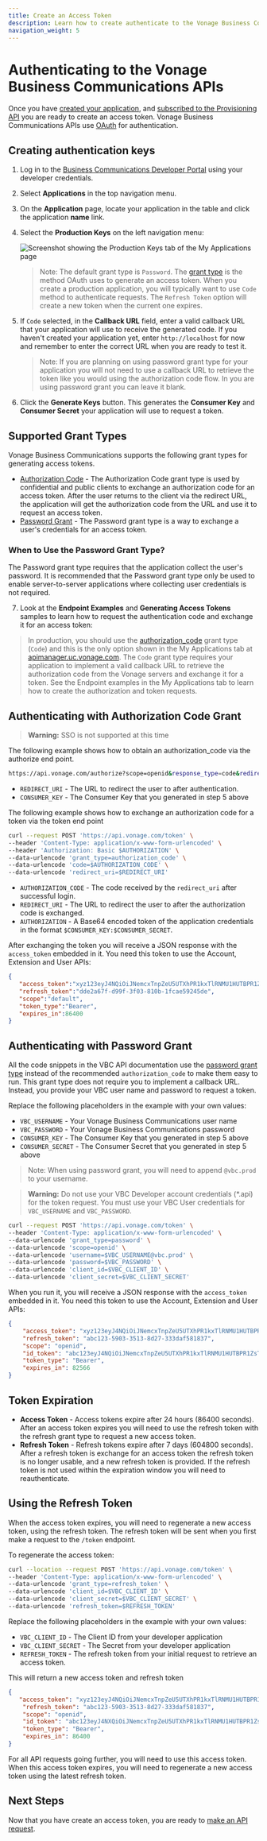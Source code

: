 ```yaml
---
title: Create an Access Token
description: Learn how to create authenticate to the Vonage Business Communications APIs
navigation_weight: 5
---
```


#  Authenticating to the Vonage Business Communications APIs

Once you have [created your application](/getting-started/create-an-application), and [subscribed to the Provisioning API](/getting-started/subscribe-to-apis) you are ready to create an access token. Vonage Business Communications APIs use [OAuth](https://oauth.net/2/) for authentication.

## Creating authentication keys

1. Log in to the [Business Communications Developer Portal](https://apimanager.uc.vonage.com/) using your developer credentials.
2. Select **Applications** in the top navigation menu.
3. On the **Application** page, locate your application in the table and click the application **name** link.
4. Select the **Production Keys** on the left navigation menu:

    ![Screenshot showing the Production Keys tab of the My Applications page](/images/vbc/getting-started/production-keys.png)

    > Note: The default grant type is `Password`. The [grant type](https://oauth.net/2/grant-types/) is the method OAuth uses to generate an access token. When you create a production application, you will typically want to use `Code` method to authenticate requests. The `Refresh Token` option will create a new token when the current one expires.

5. If `Code` selected, in the **Callback URL** field, enter a valid callback URL that your application will use to receive the generated code. If you haven't created your application yet, enter `http://localhost` for now and remember to enter the correct URL when you are ready to test it.

    > Note: If you are planning on using password grant type for your application you will not need to use a callback URL to retrieve the token like you would using the authorization code flow. In you are using password grant you can leave it blank.

6. Click the **Generate Keys** button. This generates the **Consumer Key** and **Consumer Secret** your application will use to request a token.

## Supported Grant Types

Vonage Business Communications supports the following grant types for generating access tokens.

* [Authorization Code](https://oauth.net/2/grant-types/authorization-code/) - The Authorization Code grant type is used by confidential and public clients to exchange an authorization code for an access token. After the user returns to the client via the redirect URL, the application will get the authorization code from the URL and use it to request an access token.
* [Password Grant](https://oauth.net/2/grant-types/password) - The Password grant type is a way to exchange a user's credentials for an access token.

### When to Use the Password Grant Type?

The Password grant type requires that the application collect the user's password. It is recommended that the Password grant type only be used to enable server-to-server applications where collecting user credentials is not required.

7. Look at the **Endpoint Examples** and **Generating Access Tokens** samples to learn how to request the authentication code and exchange it for an access token:

> In production, you should use the [authorization_code](https://oauth.net/2/grant-types/authorization-code/) grant type (`Code`) and this is the only option shown in the My Applications tab at [apimanager.uc.vonage.com](https://apimanager.uc.vonage.com). The `Code` grant type requires your application to implement a valid callback URL to retrieve the authorization code from the Vonage servers and exchange it for a token. See the Endpoint examples in the My Applications tab to learn how to create the authorization and token requests.

## Authenticating with Authorization Code Grant

   > **Warning:** SSO is not supported at this time

The following example shows how to obtain an authorization_code via the authorize end point.

```bash
https://api.vonage.com/authorize?scope=openid&response_type=code&redirect_uri=$REDIRECT_URI&client_id=$CONSUMER_KEY
```

* `REDIRECT_URI` - The URL to redirect the user to after authentication.
* `CONSUMER_KEY` - The Consumer Key that you generated in step 5 above

The following example shows how to exchange an authorization code for a token via the token end point

```bash
curl --request POST 'https://api.vonage.com/token' \
--header 'Content-Type: application/x-www-form-urlencoded' \
--header 'Authorization: Basic $AUTHORIZATION' \
--data-urlencode 'grant_type=authorization_code' \
--data-urlencode 'code=$AUTHORIZATION_CODE' \
--data-urlencode 'redirect_uri=$REDIRECT_URI'
```

* `AUTHORIZATION_CODE` - The code received by the `redirect_uri` after successful login.
* `REDIRECT_URI` - The URL to redirect the user to after the authorization code is exchanged.
* `AUTHORIZATION` - A Base64 encoded token of the application credentials in the format `$CONSUMER_KEY:$CONSUMER_SECRET`.

After exchanging the token you will receive a JSON response with the `access_token` embedded in it. You need this token to use the Account, Extension and User APIs:

```json
{
   "access_token":"xyz123eyJ4NQiOiJNemcxTnpZeU5UTXhPR1kxTlRNMU1HUTBPR1ZsTVRnM05XRXlZamRpWVdRNE1XSTFemhrWmciLCJraWQiOiJNemcxTnpZeU5UTXhPR1kxTlRNMU1HUTBPR1ZsTVRnM05XRXlZamRpWVdRNE1XSTFNemhrWmciLCJhbGciOiJSUzI1NiJ9..gs7JO2RLPFIld7NXM9gnOy9CYaLs_EYXJJilxX76MFBiidoiG9sIW4RkeHLvDVLyFP1eVd_Pt7000wAr13mcXn-6x6D9oJeAH_Iz8nbzd3vmWDZ8VMHf1SueiAaChfvH0yLvwu02sp-QU-tljGYBTJ8Pr1jWQIG-o39XRrBSMis",
   "refresh_token":"dde2a67f-d99f-3f03-810b-1fcae59245de",
   "scope":"default",
   "token_type":"Bearer",
   "expires_in":86400
}
```

## Authenticating with Password Grant

All the code snippets in the VBC API documentation use the [password grant type](https://oauth.net/2/grant-types/password) instead of the recommended `authorization_code` to make them easy to run. This grant type does not require you to implement a callback URL. Instead, you provide your VBC user name and password to request a token.

Replace the following placeholders in the example with your own values:

* `VBC_USERNAME` - Your Vonage Business Communications user name
* `VBC_PASSWORD` - Your Vonage Business Communications password
* `CONSUMER_KEY` - The Consumer Key that you generated in step 5 above
* `CONSUMER_SECRET` - The Consumer Secret that you generated in step 5 above

> Note: When using password grant, you will need to append `@vbc.prod` to your username.

> **Warning:** Do not use your VBC Developer account credentials (*.api) for the token request. You must use your VBC User credentials for `VBC_USERNAME` and `VBC_PASSWORD`.

```bash
curl --request POST 'https://api.vonage.com/token' \
--header 'Content-Type: application/x-www-form-urlencoded' \
--data-urlencode 'grant_type=password' \
--data-urlencode 'scope=openid' \
--data-urlencode 'username=$VBC_USERNAME@vbc.prod' \
--data-urlencode 'password=$VBC_PASSWORD' \
--data-urlencode 'client_id=$VBC_CLIENT_ID' \
--data-urlencode 'client_secret=$VBC_CLIENT_SECRET'
```

When you run it, you will receive a JSON response with the `access_token` embedded in it. You need this token to use the Account, Extension and User APIs:

```json
{
    "access_token": "xyz123eyJ4NQiOiJNemcxTnpZeU5UTXhPR1kxTlRNMU1HUTBPR1ZsTVRnM05XRXlZamRpWVdRNE1XSTFemhrWmciLCJraWQiOiJNemcxTnpZeU5UTXhPR1kxTlRNMU1HUTBPR1ZsTVRnM05XRXlZamRpWVdRNE1XSTFNemhrWmciLCJhbGciOiJSUzI1NiJ9..gs7JO2RLPFIld7NXM9gnOy9CYaLs_EYXJJilxX76MFBiidoiG9sIW4RkeHLvDVLyFP1eVd_Pt7000wAr13mcXn-6x6D9oJeAH_Iz8nbzd3vmWDZ8VMHf1SueiAaChfvH0yLvwu02sp-QU-tljGYBTJ8Pr1jWQIG-o39XRrBSMis",
    "refresh_token": "abc123-5903-3513-8d27-333daf581837",
    "scope": "openid",
    "id_token": "abc123eyJ4NQiOiJNemcxTnpZeU5UTXhPR1kxTlRNMU1HUTBPR1ZsTVRnM05XRXlZamRpWVdRNE1XSTFemhrWmciLCJraWQiOiJNemcxTnpZeU5UTXhPR1kxTlRNMU1HUTBPR1ZsTVRnM05XRXlZamRpWVdRNE1XSTFNemhrWmciLCJhbGciOiJSUzI1NiJ9..gs7JO2RLPFIld7NXM9gnOy9CYaLs_EYXJJilxX76MFBiidoiG9sIW4RkeHLvDVLyFP1eVd_Pt7000wAr13mcXn-6x6D9oJeAH_Iz8nbzd3vmWDZ8VMHf1SueiAaChfvH0yLvwu02sp-QU-tljGYBTJ8Pr1jWQIG-o39XRrBSMis",
    "token_type": "Bearer",
    "expires_in": 82566
}
```



## Token Expiration

* **Access Token** - Access tokens expire after 24 hours (86400 seconds). After an access token expires you will need to use the refresh token with the refresh grant type to request a new access token.
* **Refresh Token** - Refresh tokens expire after 7 days (604800 seconds). After a refresh token is exchange for an access token the refresh token is no longer usable, and a new refresh token is provided. If the refresh token is not used within the expiration window you will need to reauthenticate.

## Using the Refresh Token
When the access token expires, you will need to regenerate a new access token, using the refresh token. The refresh token will be sent when you first make a request to the `/token` endpoint.

To regenerate the access token:

```bash
curl --location --request POST 'https://api.vonage.com/token' \
--header 'Content-Type: application/x-www-form-urlencoded' \
--data-urlencode 'grant_type=refresh_token' \
--data-urlencode 'client_id=$VBC_CLIENT_ID' \
--data-urlencode 'client_secret=$VBC_CLIENT_SECRET' \
--data-urlencode 'refresh_token=$REFRESH_TOKEN'
```

Replace the following placeholders in the example with your own values:

* `VBC_CLIENT_ID` - The Client ID from your developer application
* `VBC_CLIENT_SECRET` - The Secret from your developer application
* `REFRESH_TOKEN` - The refresh token from your initial request to retrieve an access token.

This will return a new access token and refresh token

```json
{
   "access_token": "xyz123eyJ4NQiOiJNemcxTnpZeU5UTXhPR1kxTlRNMU1HUTBPR1ZsTVRnM05XRXlZamRpWVdRNE1XSTFemhrWmciLCJraWQiOiJNemcxTnpZeU5UTXhPR1kxTlRNMU1HUTBPR1ZsTVRnM05XRXlZamRpWVdRNE1XSTFNemhrWmciLCJhbGciOiJSUzI1NiJ9..gs7JO2RLPFIld7NXM9gnOy9CYaLs_EYXJJilxX76MFBiidoiG9sIW4RkeHLvDVLyFP1eVd_Pt7000wAr13mcXn-6x6D9oJeAH_Iz8nbzd3vmWDZ8VMHf1SueiAaChfvH0yLvwu02sp-QU-tljGYBTJ8Pr1jWQIG-o39XRrBSMis",
    "refresh_token": "abc123-5903-3513-8d27-333daf581837",
    "scope": "openid",
    "id_token": "abc123eyJ4NXQiOiJNemcxTnpZeU5UTXhPR1kxTlRNMU1HUTBPR1ZsTVRnM05XRXlZamRpWVdRNE1XSTFNemhrWmciLCJraWQiOiJNemcxTnpZeU5UTXhPR1kxTlRNMU1HUTBPR1ZsTVRnM05XRXlZamRpWVdRNE1XSTFNemhrWmciLCJhbGciOiJSUzI1NiJ9..kpFXRg4qSW9sntliysg-3EGO8KwZ8Vk5jGvOwqq0gJEyPQHL5BQKKrF799VL6Z9OJfCne564N42UWnrQqUmNyU0q8l0td1E3zPA0L5iQQEbaVsbxRf5NCZUwYY9Pb7bXjINCiGF4Xy7wCw2SRpv9iQvg3G68qI5Z8f_25QmxSTY",
    "token_type": "Bearer",
    "expires_in": 86400
}
```

For all API requests going further, you will need to use this access token. When this access token expires, you will need to regenerate a new access token using the latest refresh token.


## Next Steps

Now that you have create an access token, you are ready to [make an API request](/getting-started/make-an-api-request).